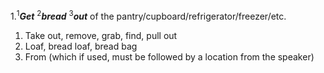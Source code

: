 1.<sup>1</sup>***Get*** <sup>2</sup>***bread*** <sup>3</sup>***out*** of the pantry/cupboard/refrigerator/freezer/etc.
1. Take out, remove, grab, find, pull out
2. Loaf, bread loaf, bread bag
3. From (which if used, must be followed by a location from the speaker)
